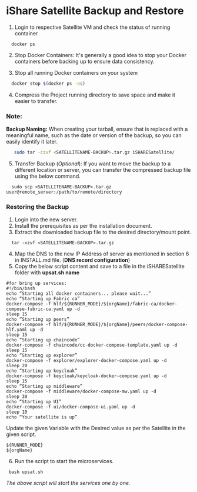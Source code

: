 # iShare Satellite Backup and Restore
1. Login to respective Satellite VM and check the status of running container
```shell
  docker ps
```
2. Stop Docker Containers:
   It's generally a good idea to stop your Docker containers before backing up to ensure data consistency.

3. Stop all running Docker containers on your system
```sh
  docker stop $(docker ps -aq)
```
4. Compress the Project running directory to save space and make it easier to transfer.
### Note:
**Backup Naming:** When creating your tarball, ensure that **<SATELLITENAME-BACKUP>** is replaced with a meaningful name, such as the date or version of the backup, so you can easily identify it later.

```sh
   sudo tar -czvf <SATELLITENAME-BACKUP>.tar.gz iSHARESatellite/
```
5. Transfer Backup (*Optional*):
   If you want to move the backup to a different location or server, you can transfer the compressed backup file using the below command.

```shell
  sudo scp <SATELLITENAME-BACKUP>.tar.gz user@remote_server:/path/to/remote/directory
```
### Restoring the Backup ###

1. Login into the new server.
2. Install the prerequisites as per the installation document.
3. Extract the downloaded backup file to the desired directory/mount point.
```shell
  tar -xzvf <SATELLITENAME-BACKUP>.tar.gz 
```
4. Map the DNS to the new IP Address of server as mentioned in section 6 in INSTALL.md file. (**DNS record configuration**)
5. Copy the below script content and save to a file in the iSHARESatellite folder with **upsat.sh name**
```shell
#for bring up services:
#!/bin/bash
echo “Starting all docker containers... please wait...”
echo “Starting up Fabric ca”
docker-compose -f hlf/${RUNNER_MODE}/${orgName}/fabric-ca/docker-compose-fabric-ca.yaml up -d
sleep 15
echo “Starting up peers”
docker-compose -f hlf/${RUNNER_MODE}/${orgName}/peers/docker-compose-hlf.yaml up -d
sleep 15
echo “Starting up chaincode”
docker-compose -f chaincode/cc-docker-compose-template.yaml up -d
sleep 15
echo “Starting up explorer”
docker-compose -f explorer/explorer-docker-compose.yaml up -d
sleep 20
echo “Starting up keycloak”
docker-compose -f keycloak/keycloak-docker-compose.yaml up -d
sleep 15
echo “Starting up middleware”
docker-compose -f middleware/docker-compose-mw.yaml up -d
sleep 30
echo “Starting up UI”
docker-compose -f ui/docker-compose-ui.yaml up -d
sleep 10
echo “Your satellite is up”
```
Update the given Variable with the Desired value as per the Satellite in the given script.
```text
${RUNNER_MODE}
${orgName}
```
6. Run the script to start the microservices.
```shell
 bash upsat.sh
```
*The above script will start the services one by one.*
